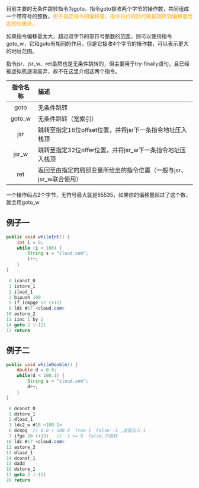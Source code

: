 目前主要的无条件跳转指令为goto。指令goto接收两个字节的操作数，共同组成一个带符号的整数，<font color="orange">用于指定指令的偏移量，指令执行的目的就是跳转到偏移量给定的位置处。</font>

如果指令偏移量太大，超过双字节的带符号整数的范围，则可以使用指令goto_w，它和goto有相同的作用，但是它接收4个字节的操作数，可以表示更大的地址范围。

指令jsr、jsr_w、ret虽然也是无条件跳转的，但主要用于try-finally语句，且已经被虚拟机逐渐废弃，故不在这里介绍这两个指令。

| 指令名称 | 描述                                                         |
| :------: | :----------------------------------------------------------- |
|   goto   | 无条件跳转                                                   |
|  goto_w  | 无条件跳转（宽索引）                                         |
|   jsr    | 跳转至指定16位offset位置，并将jsr下一条指令地址压入栈顶      |
|  jsr_w   | 跳转至指定32位offer位置，并将jsr_w下一条指令地址压入栈顶     |
|   ret    | 返回至由指定的局部变量所给出的指令位置（一般与jsr、jsr_w联合使用） |

一个操作码占2个字节，无符号最大就是65535，如果你的偏移量超过了这个数，就会用goto_w



## 例子一

```java
public void whileInt() {
    int i = 0;
    while (i < 100) {
        String s = "cloud.com";
        i++;
    }
}
```

```java
 0 iconst_0
 1 istore_1
 2 iload_1
 3 bipush 100
 5 if_icmpge 17 (+12)
 8 ldc #17 <cloud.com>
10 astore_2
11 iinc 1 by 1
14 goto 2 (-12)
17 return
```

## 例子二

```java
public void whileDouble() {
    double d = 0.0;
    while(d < 100.1) {
        String s = "cloud.com";
        d++;
    }
}
```

```java
 0 dconst_0
 1 dstore_1
 2 dload_1
 3 ldc2_w #18 <100.1>
 6 dcmpg  // 0.0 > 100.0  True 1  False -1 ,这里压入-1
 7 ifge 20 (+13)   // -1 >= 0  false,不跳转
10 ldc #17 <cloud.com>
12 astore_3
13 dload_1
14 dconst_1
15 dadd
16 dstore_1
17 goto 2 (-15)
20 return
```


